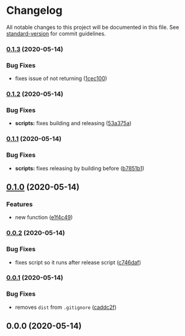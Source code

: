 # Changelog

All notable changes to this project will be documented in this file. See [standard-version](https://github.com/conventional-changelog/standard-version) for commit guidelines.

### [0.1.3](https://github.com/davidroyer/form-fields/compare/v0.1.2...v0.1.3) (2020-05-14)


### Bug Fixes

* fixes issue of not returning ([1cec100](https://github.com/davidroyer/form-fields/commit/1cec100))



### [0.1.2](https://github.com/davidroyer/form-fields/compare/v0.1.1...v0.1.2) (2020-05-14)


### Bug Fixes

* **scripts:** fixes building and releasing ([53a375a](https://github.com/davidroyer/form-fields/commit/53a375a))



### [0.1.1](https://github.com/davidroyer/form-fields/compare/v0.1.0...v0.1.1) (2020-05-14)


### Bug Fixes

* **scripts:** fixes releasing by building before ([b7851b1](https://github.com/davidroyer/form-fields/commit/b7851b1))



## [0.1.0](https://github.com/davidroyer/form-fields/compare/v0.0.2...v0.1.0) (2020-05-14)


### Features

* new function ([e1f4c49](https://github.com/davidroyer/form-fields/commit/e1f4c49))



### [0.0.2](https://github.com/davidroyer/form-fields/compare/v0.0.1...v0.0.2) (2020-05-14)


### Bug Fixes

* fixes script so it runs after release script ([c746daf](https://github.com/davidroyer/form-fields/commit/c746daf))



### [0.0.1](https://github.com/davidroyer/form-fields/compare/v0.0.0...v0.0.1) (2020-05-14)


### Bug Fixes

* removes `dist` from `.gitignore` ([caddc2f](https://github.com/davidroyer/form-fields/commit/caddc2f))



## 0.0.0 (2020-05-14)
